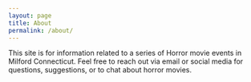 ```yaml
---
layout: page
title: About
permalink: /about/
---
```


This site is for information related to a series of Horror movie events in Milford Connecticut. Feel free to reach out via email or social media for questions, suggestions, or to chat about horror movies.